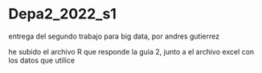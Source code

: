 # Depa2_2022_s1
entrega del segundo trabajo para big data, por andres gutierrez

he subido el archivo R que responde la guia 2, junto a el archivo excel con los datos que utilice
